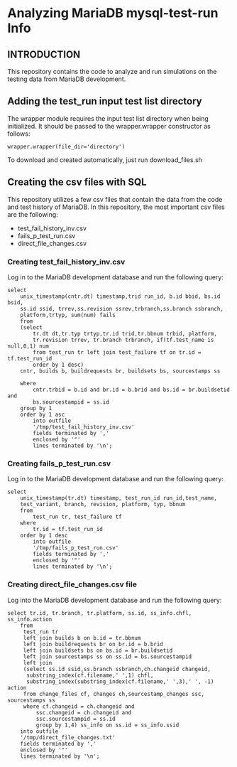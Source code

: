 # Analyzing MariaDB mysql-test-run Info
## INTRODUCTION
This repository contains the code to analyze and run simulations on the testing
data from MariaDB development.

## Adding the test_run input test list directory
The wrapper module requires the input test list directory when being 
initialized. It should be passed to the wrapper.wrapper constructor as follows:
```
wrapper.wrapper(file_dir='directory')
```
To download and created automatically, just run download_files.sh

## Creating the csv files with SQL
This repository utilizes a few csv files that contain the data from the code 
and test history of MariaDB. In this repository, the most important csv files
are the following:

* test_fail_history_inv.csv
* fails_p_test_run.csv
* direct_file_changes.csv

### Creating test_fail_history_inv.csv
Log in to the MariaDB development database and run the following query:
```
select      
    unix_timestamp(cntr.dt) timestamp,trid run_id, b.id bbid, bs.id bsid, 
    ss.id ssid, trrev,ss.revision ssrev,trbranch,ss.branch ssbranch, 
    platform,trtyp, sum(num) fails
    from
    (select 
        tr.dt dt,tr.typ trtyp,tr.id trid,tr.bbnum trbid, platform,
        tr.revision trrev, tr.branch trbranch, if(tf.test_name is null,0,1) num
        from test_run tr left join test_failure tf on tr.id = tf.test_run_id
        order by 1 desc)
    cntr, builds b, buildrequests br, buildsets bs, sourcestamps ss

    where
        cntr.trbid = b.id and br.id = b.brid and bs.id = br.buildsetid and
        bs.sourcestampid = ss.id 
    group by 1 
    order by 1 asc 
        into outfile 
        '/tmp/test_fail_history_inv.csv' 
        fields terminated by ',' 
        enclosed by '"' 
        lines terminated by '\n';
```

### Creating fails_p_test_run.csv
Log in to the MariaDB development database and run the following query:
```
select
    unix_timestamp(tr.dt) timestamp, test_run_id run_id,test_name,
    test_variant, branch, revision, platform, typ, bbnum
    from
        test_run tr, test_failure tf 
    where 
        tr.id = tf.test_run_id
    order by 1 desc 
        into outfile 
        '/tmp/fails_p_test_run.csv'
        fields terminated by ',' 
        enclosed by '"' 
        lines terminated by '\n';
```

### Creating direct_file_changes.csv file
Log into the MariaDB development database and run the following query:
```
select tr.id, tr.branch, tr.platform, ss.id, ss_info.chfl, ss_info.action 
    from 
     test_run tr
     left join builds b on b.id = tr.bbnum
     left join buildrequests br on br.id = b.brid
     left join buildsets bs on bs.id = br.buildsetid
     left join sourcestamps ss on ss.id = bs.sourcestampid
     left join
     (select ss.id ssid,ss.branch ssbranch,ch.changeid changeid, 
      substring_index(cf.filename,' ',1) chfl, 
      substring_index(substring_index(cf.filename,' ',3),' ', -1) action
     from change_files cf, changes ch,sourcestamp_changes ssc, sourcestamps ss 
     where cf.changeid = ch.changeid and 
         ssc.changeid = ch.changeid and 
         ssc.sourcestampid = ss.id 
         group by 1,4) ss_info on ss.id = ss_info.ssid
    into outfile 
    '/tmp/direct_file_changes.txt' 
    fields terminated by ',' 
    enclosed by '"' 
    lines terminated by '\n';
 ```

